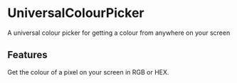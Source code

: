 # UniversalColourPicker
A universal colour picker for getting a colour from anywhere on your screen

## Features

Get the colour of a pixel on your screen in RGB or HEX.
